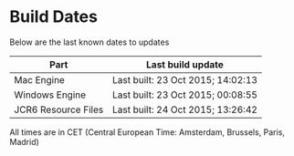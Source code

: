 # Build Dates

Below are the last known dates to updates

Part | Last build update
-----|-----
Mac Engine | Last built: 23 Oct 2015; 14:02:13
Windows Engine | Last built: 23 Oct 2015; 00:08:55
JCR6 Resource Files | Last built: 24 Oct 2015; 13:26:42
All times are in CET (Central European Time: Amsterdam, Brussels, Paris, Madrid)



